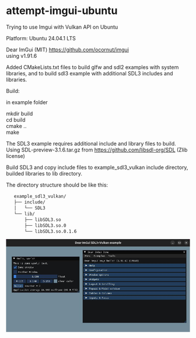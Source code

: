 # attempt-imgui-ubuntu

Trying to use Imgui with Vulkan API on Ubuntu

Platform: Ubuntu 24.04.1 LTS

Dear ImGui (MIT) https://github.com/ocornut/imgui  
using v1.91.6

Added CMakeLists.txt files to build glfw and sdl2 examples with system libraries, and to build sdl3 example with additional SDL3 includes and libraries.

Build:

in example folder

mkdir build  
cd build  
cmake ..  
make

The SDL3 example requires additional include and library files to build.  
Using SDL-preview-3.1.6.tar.gz from https://github.com/libsdl-org/SDL (Zlib license)

Build SDL3 and copy include files to example_sdl3_vulkan include directory, builded libraries to lib directory.

The directory structure should be like this:

```
   example_sdl3_vulkan/
   ├── include/
   │   └── SDL3
   └── lib/
       ├── libSDL3.so
       ├── libSDL3.so.0
       └── libSDL3.so.0.1.6
```
![Dear ImGui SDL3+Vulkan example](imgui-sdl3.jpg)

